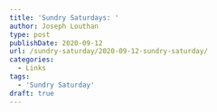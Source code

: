 ```yaml
---
title: 'Sundry Saturdays: '
author: Joseph Louthan
type: post
publishDate: 2020-09-12
url: /sundry-saturday/2020-09-12-sundry-saturday/
categories:
  - Links
tags:
  - 'Sundry Saturday'
draft: true
---
```

